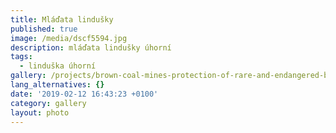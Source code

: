 ```yaml
---
title: Mláďata lindušky
published: true
image: /media/dscf5594.jpg
description: mláďata lindušky úhorní
tags:
  - linduška úhorní
gallery: /projects/brown-coal-mines-protection-of-rare-and-endangered-birds
lang_alternatives: {}
date: '2019-02-12 16:43:23 +0100'
category: gallery
layout: photo
---
```


